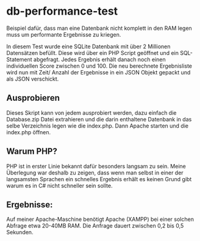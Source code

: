 # db-performance-test
Beispiel dafür, dass man eine Datenbank nicht komplett in den RAM legen muss um performante Ergebnisse zu kriegen.

In diesem Test wurde eine SQLite Datenbank mit über 2 Millionen Datensätzen befüllt. Diese wird über ein PHP Script geöffnet und ein SQL-Statement abgefragt. Jedes Ergebnis erhält danach noch einen individuellen Score zwischen 0 und 100. Die neu berechnete Ergebnisliste wird nun mit Zeit/ Anzahl der Ergebnisse in ein JSON Objekt gepackt und als JSON verschickt. 

## Ausprobieren
Dieses Skript kann von jedem ausprobiert werden, dazu einfach die Database.zip Datei extrahieren und die darin enthaltene Datenbank in das selbe Verzeichnis legen wie die index.php. Dann Apache starten und die index.php öffnen. 

## Warum PHP?
PHP ist in erster Linie bekannt dafür besonders langsam zu sein. Meine Überlegung war deshalb zu zeigen, dass wenn man selbst in einer der langsamsten Sprachen ein schnelles Ergebnis erhält es keinen Grund gibt warum es in C# nicht schneller sein sollte.

## Ergebnisse:
Auf meiner Apache-Maschine benötigt Apache (XAMPP) bei einer solchen Abfrage etwa 20-40MB RAM. Die Anfrage dauert zwischen 0,2 bis 0,5 Sekunden.
